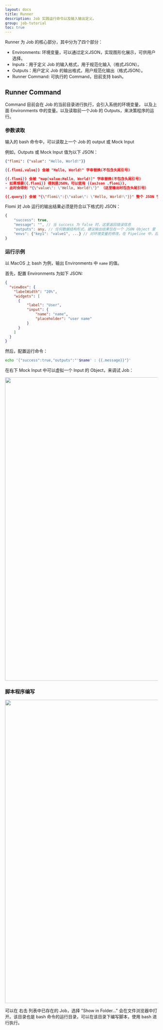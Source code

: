 ```yaml
---
layout: docs
title: Runner
description: Job 实践运行命令以及输入输出定义。
group: job-tutorial
toc: true
---
```


Runner 为 Job 的核心部分，其中分为了四个部分：

* Environments: 环境变量，可以通过定义JSON，实现图形化展示，可供用户选择。
* Inputs：用于定义 Job 的输入格式，用于规范化输入（格式JSON）。
* Outputs：用户定义 Job 的输出格式，用户规范化输出（格式JSON）。
* Runner Command: 可执行的 Command，目前支持 bash。


## Runner Command

Command 目前会在 Job 的当前目录进行执行，会引入系统的环境变量， 以及上面 Environments 中的变量。以及读取前一个Job 的 Outputs，来决策程序的运行。

### 参数读取

输入的 bash 命令中，可以读取上一个 Job 的 output 或 Mock Input

例如，Outputs 或 Mock Input 值为以下 JSON：

```json
{"flomi": {"value": "Hello, World!"}}

{{.flomi.value}} 会被 "Hello, World!" 字串替换(不包含头尾引号)

{{.flomi}} 会被 "map[value:Hello, World!]" 字串替换(不包含头尾引号)
- 如果想要{{.flomi}} 得到是JSON，可以使用 {{asJson .flomi}}, 
- 此时会得到 "{\"value\": \"Hello, World!\"}" （这里输出时包含头尾引号）

{{.query}} 会被 "{\"flomi\":{\"value\": \"Hello, World!\"}}" 整个 JSON 字串替换
```

Flomi 对 Job 运行的输出结果必须是符合以下格式的 JSON：

```typescript
{
    "success": true,
    "message": "", // 当 success 为 false 时，这里返回错误信息
    "outputs": any, // 任何数据结构形式，建议输出结果包在一个 JSON Object 里
    "envs": {"key1": "value1", ...} // 对环境变量的修改，在 Pipeline 中，后续的 Job 可以读取，详见 Pipeline 中的说明。
}
```

### 运行示例

以 MacOS 上 bash 为例，输出 Environments 中 `name` 的值。

首先，配置 Environments 为如下 JSON:

```json
{
  "viewBox": {
    "labelWidth": "20%",
    "widgets": [
      {
          "label": "User",
          "input": {
              "name": "name",
              "placeholder": "user name"
          }
      }
    ]
  }
}
```

然后，配置运行命令：

```bash
echo '{"success":true,"outputs":"'$name' : {{.message}}"}'
```

在右下 Mock Input 中可以虚拟一个 Input 的 Object，来调试 Job：

<img class="mb-4 img-fluid rounded-3" src="/docs/{{< param docs_version >}}/assets/img/guides/SCR-20230210-o88.png" width="1000" alt="">

### 脚本程序编写

<img class="mb-4 img-fluid rounded-3" src="/docs/{{< param docs_version >}}/assets/img/guides/SCR-20221214-kc2.png" width="1000" alt="">

可以在 右击 列表中已存在的 Job，选择 "Show in Folder..." 会在文件浏览器中打开。该目录也是 bash 命令的运行目录，可以在该目录下编写脚本，使用 bash 进行执行。